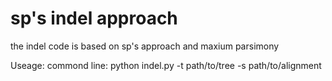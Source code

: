 # sp's indel approach

the indel code is based on sp's approach and maxium parsimony

Useage: commond line:  python indel.py -t path/to/tree -s path/to/alignment
